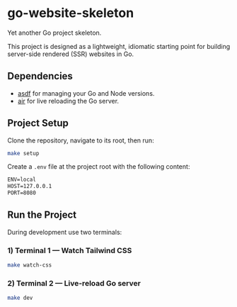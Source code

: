 # go-website-skeleton

Yet another Go project skeleton.

This project is designed as a lightweight, idiomatic starting point for building server-side rendered (SSR) websites in Go.

## Dependencies

- [asdf](https://asdf-vm.com/) for managing your Go and Node versions.
- [air](https://github.com/cosmtrek/air) for live reloading the Go server.

## Project Setup

Clone the repository, navigate to its root, then run:
```bash
make setup
```

Create a `.env` file at the project root with the following content:
```txt
ENV=local
HOST=127.0.0.1
PORT=8080
```

## Run the Project

During development use two terminals:

### 1) Terminal 1 — Watch Tailwind CSS
```bash
make watch-css
```

### 2) Terminal 2 — Live-reload Go server
```bash
make dev
```